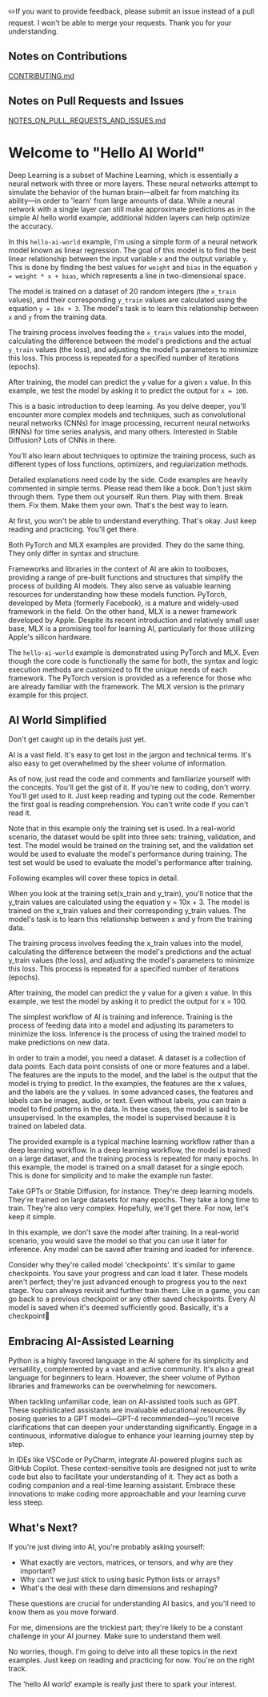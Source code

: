 ✏️If you want to provide feedback, please submit an issue instead of a pull request. I won't be able to merge your requests. Thank you for your understanding.

Notes on Contributions
----------------------
[CONTRIBUTING.md](../CONTRIBUTING.md)

Notes on Pull Requests and Issues
---------------------------------
[NOTES_ON_PULL_REQUESTS_AND_ISSUES.md](../NOTES_ON_PULL_REQUESTS_AND_ISSUES.md)

# Welcome to "Hello AI World"

Deep Learning is a subset of Machine Learning, which is essentially a neural network with three or more layers. These neural networks attempt to simulate the behavior of the human brain—albeit far from matching its ability—in order to 'learn' from large amounts of data. While a neural network with a single layer can still make approximate predictions as in the simple AI hello world example, additional hidden layers can help optimize the accuracy.

In this `hello-ai-world` example, I'm using a simple form of a neural network model known as linear regression. The goal of this model is to find the best linear relationship between the input variable `x` and the output variable `y`. This is done by finding the best values for `weight` and `bias` in the equation `y = weight * x + bias`, which represents a line in two-dimensional space.

The model is trained on a dataset of 20 random integers (the `x_train` values), and their corresponding `y_train` values are calculated using the equation `y = 10x + 3`. The model's task is to learn this relationship between `x` and `y` from the training data.

The training process involves feeding the `x_train` values into the model, calculating the difference between the model's predictions and the actual `y_train` values (the loss), and adjusting the model's parameters to minimize this loss. This process is repeated for a specified number of iterations (epochs).

After training, the model can predict the `y` value for a given `x` value. In this example, we test the model by asking it to predict the output for `x = 100`.

This is a basic introduction to deep learning. As you delve deeper, you'll encounter more complex models and techniques, such as convolutional neural networks (CNNs) for image processing, recurrent neural networks (RNNs) for time series analysis, and many others. Interested in Stable Diffusion? Lots of CNNs in there.

You'll also learn about techniques to optimize the training process, such as different types of loss functions, optimizers, and regularization methods.

Detailed explanations need code by the side. Code examples are heavily commented in simple terms. Please read them like a book. Don't just skim through them. Type them out yourself. Run them. Play with them. Break them. Fix them. Make them your own. That's the best way to learn.

At first, you won't be able to understand everything. That's okay. Just keep reading and practicing. You'll get there.

Both PyTorch and MLX examples are provided. They do the same thing. They only differ in syntax and structure. 

Frameworks and libraries in the context of AI are akin to toolboxes, providing a range of pre-built functions and structures that simplify the process of building AI models. They also serve as valuable learning resources for understanding how these models function. PyTorch, developed by Meta (formerly Facebook), is a mature and widely-used framework in the field. On the other hand, MLX is a newer framework developed by Apple. Despite its recent introduction and relatively small user base, MLX is a promising tool for learning AI, particularly for those utilizing Apple's silicon hardware.

The `hello-ai-world` example is demonstrated using PyTorch and MLX. Even though the core code is functionally the same for both, the syntax and logic execution methods are customized to fit the unique needs of each framework. The PyTorch version is provided as a reference for those who are already familiar with the framework. The MLX version is the primary example for this project.

## AI World Simplified

Don't get caught up in the details just yet. 

AI is a vast field. It's easy to get lost in the jargon and technical terms. It's also easy to get overwhelmed by the sheer volume of information.

As of now, just read the code and comments and familiarize yourself with the concepts. You'll get the gist of it. If you're new to coding, don't worry. You'll get used to it. Just keep reading and typing out the code. Remember the first goal is reading comprehension. You can't write code if you can't read it.

Note that in this example only the training set is used. In a real-world scenario, the dataset would be split into three sets: training, validation, and test. The model would be trained on the training set, and the validation set would be used to evaluate the model's performance during training. The test set would be used to evaluate the model's performance after training.

Following examples will cover these topics in detail.

When you look at the training set(x_train and y_train), you'll notice that the y_train values are calculated using the equation y = 10x + 3. The model is trained on the x_train values and their corresponding y_train values. The model's task is to learn this relationship between x and y from the training data.

The training process involves feeding the x_train values into the model, calculating the difference between the model's predictions and the actual y_train values (the loss), and adjusting the model's parameters to minimize this loss. This process is repeated for a specified number of iterations (epochs).

After training, the model can predict the y value for a given x value. In this example, we test the model by asking it to predict the output for x = 100.

The simplest workflow of AI is training and inference. Training is the process of feeding data into a model and adjusting its parameters to minimize the loss. Inference is the process of using the trained model to make predictions on new data.

In order to train a model, you need a dataset. A dataset is a collection of data points. Each data point consists of one or more features and a label. The features are the inputs to the model, and the label is the output that the model is trying to predict. In the examples, the features are the x values, and the labels are the y values. In some advanced cases, the features and labels can be images, audio, or text. Even without labels, you can train a model to find patterns in the data. In these cases, the model is said to be unsupervised. In the examples, the model is supervised because it is trained on labeled data.

The provided example is a typical machine learning workflow rather than a deep learning workflow. In a deep learning workflow, the model is trained on a large dataset, and the training process is repeated for many epochs. In this example, the model is trained on a small dataset for a single epoch. This is done for simplicity and to make the example run faster. 

Take GPTs or Stable Diffusion, for instance. They're deep learning models. They're trained on large datasets for many epochs. They take a long time to train. They're also very complex. Hopefully, we'll get there. For now, let's keep it simple.

In this example, we don't save the model after training. In a real-world scenario, you would save the model so that you can use it later for inference. Any model can be saved after training and loaded for inference. 

Consider why they're called model 'checkpoints'. It's similar to game checkpoints. You save your progress and can load it later. These models aren't perfect; they're just advanced enough to progress you to the next stage. You can always revisit and further train them. Like in a game, you can go back to a previous checkpoint or any other saved checkpoints.
Every AI model is saved when it's deemed sufficiently good. Basically, it's a checkpoint🤗

## Embracing AI-Assisted Learning

Python is a highly favored language in the AI sphere for its simplicity and versatility, complemented by a vast and active community. It's also a great language for beginners to learn. However, the sheer volume of Python libraries and frameworks can be overwhelming for newcomers.

When tackling unfamiliar code, lean on AI-assisted tools such as GPT. These sophisticated assistants are invaluable educational resources. By posing queries to a GPT model—GPT-4 recommended—you'll receive clarifications that can deepen your understanding significantly. Engage in a continuous, informative dialogue to enhance your learning journey step by step.

In IDEs like VSCode or PyCharm, integrate AI-powered plugins such as GitHub Copilot. These context-sensitive tools are designed not just to write code but also to facilitate your understanding of it. They act as both a coding companion and a real-time learning assistant. Embrace these innovations to make coding more approachable and your learning curve less steep.

## What's Next?

If you're just diving into AI, you're probably asking yourself:

- What exactly are vectors, matrices, or tensors, and why are they important?
- Why can't we just stick to using basic Python lists or arrays?
- What's the deal with these darn dimensions and reshaping?

These questions are crucial for understanding AI basics, and you'll need to know them as you move forward.

For me, dimensions are the trickiest part; they're likely to be a constant challenge in your AI journey. Make sure to understand them well.

No worries, though. I'm going to delve into all these topics in the next examples. Just keep on reading and practicing for now. You're on the right track.

The 'hello AI world' example is really just there to spark your interest.